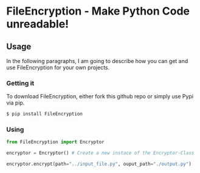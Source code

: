 # FileEncryption - Make Python Code unreadable!

## Usage

In the following paragraphs, I am going to describe how you can get and use FileEncryption for your own projects.

###  Getting it

To download FileEncryption, either fork this github repo or simply use Pypi via pip.
```sh
$ pip install FileEncryption
```

### Using

```Python
from FileEncryption import Encryptor

encryptor = Encryptor() # Create a new instace of the Encryptor-Class

encryptor.encrypt(path="../input_file.py", ouput_path="./output.py")

```
